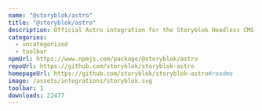 ```yaml
---
name: "@storyblok/astro"
title: "@storyblok/astro"
description: Official Astro integration for the Storyblok Headless CMS
categories:
  - uncategorized
  - toolbar
npmUrl: https://www.npmjs.com/package/@storyblok/astro
repoUrl: https://github.com/storyblok/storyblok-astro
homepageUrl: https://github.com/storyblok/storyblok-astro#readme
image: /assets/integrations/storyblok.svg
toolbar: 1
downloads: 22477
---
```

